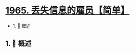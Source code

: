 # [1965. 丢失信息的雇员【简单】](https://github.com/tnotesjs/TNotes.leetcode/tree/main/notes/1965.%20%E4%B8%A2%E5%A4%B1%E4%BF%A1%E6%81%AF%E7%9A%84%E9%9B%87%E5%91%98%E3%80%90%E7%AE%80%E5%8D%95%E3%80%91)

<!-- region:toc -->

- [1. 📝 概述](#1--概述)

<!-- endregion:toc -->

## 1. 📝 概述
